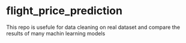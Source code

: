 # flight_price_prediction
This repo is usefule for data cleaning on real dataset and compare the results of many machin learning models 
